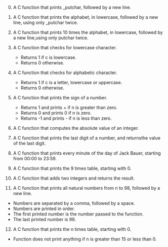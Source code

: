 0. A C function that prints _putchar, followed by a new line.

1. A C function that prints the alphabet, in lowercase, followed by a new line, using only _putchar twice.

2. A C function that prints 10 times the alphabet, in lowercase, followed by a new line,using only putchar twice.

3. A C function that checks for lowercase character.
   - Returns 1 if c is lowercase.
   - Returns 0 otherwise.

4. A C function that checks for alphabetic character.
   - Returns 1 if c is a letter, lowercase or uppercase.
   - Returns 0 otherwise.

5. A C function that prints the sign of a number.
   - Returns 1 and prints + if n is greater than zero.
   - Returns 0 and prints 0 if n is zero.
   - Returns -1 and prints - if n is less than zero.

6. A C function that computes the absolute value of an integer.

7. A C function that prints the last digit of a number, and returnsthe value of the last digit.

8. A C function that prints every minute of the day of Jack Bauer, starting from 00:00 to 23:59.

9. A C function that prints the 9 times table, starting with 0.

10. A C function that adds two integers and returns the result.

11. A C function that prints all natural numbers from n to 98, followed by a new line.
   - Numbers are separated by a comma, followed by a space.
   - Numbers are printed in order.
   - The first printed number is the number passed to the function.
   - The last printed number is 98.

12. A C function that prints the n times table, starting with 0.
   - Function does not print anything if n is greater than 15 or less than 0.
